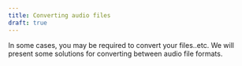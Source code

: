```yaml
---
title: Converting audio files
draft: true
---
```


In some cases, you may be required to convert your files..etc. We will present
some solutions for converting between audio file formats. 
